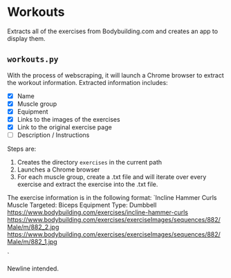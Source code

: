 # Workouts

Extracts all of the exercises from Bodybuilding.com and creates an app to display them.

## `workouts.py`

With the process of webscraping, it will launch a Chrome browser to extract the workout information.
Extracted information includes:
- [x] Name
- [x] Muscle group
- [x] Equipment
- [x] Links to the images of the exercises
- [x] Link to the original exercise page
- [ ] Description / Instructions

Steps are:
1. Creates the directory `exercises` in the current path
2. Launches a Chrome browser
3. For each muscle group, create a .txt file and will iterate over every exercise and extract 
   the exercise into the .txt file.

The exercise information is in the following format:
`Incline Hammer Curls
Muscle Targeted: Biceps
Equipment Type: Dumbbell
https://www.bodybuilding.com/exercises/incline-hammer-curls
https://www.bodybuilding.com/exercises/exerciseImages/sequences/882/Male/m/882_2.jpg
https://www.bodybuilding.com/exercises/exerciseImages/sequences/882/Male/m/882_1.jpg

`

Newline intended.
